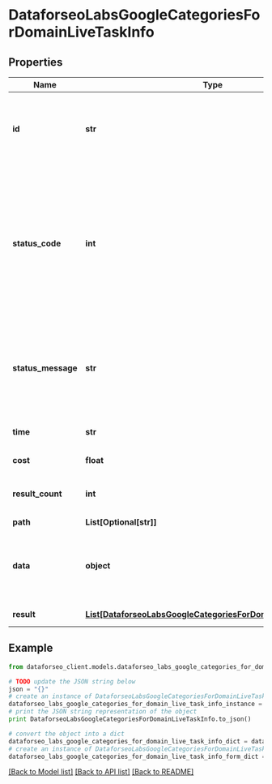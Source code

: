 # DataforseoLabsGoogleCategoriesForDomainLiveTaskInfo


## Properties

Name | Type | Description | Notes
------------ | ------------- | ------------- | -------------
**id** | **str** | task identifier unique task identifier in our system in the UUID format | [optional] 
**status_code** | **int** | status code of the task generated by DataForSEO, can be within the following range: 10000-60000 you can find the full list of the response codes here | [optional] 
**status_message** | **str** | informational message of the task you can find the full list of general informational messages here | [optional] 
**time** | **str** | execution time, seconds | [optional] 
**cost** | **float** | total tasks cost, USD | [optional] 
**result_count** | **int** | number of elements in the result array | [optional] 
**path** | **List[Optional[str]]** | URL path | [optional] 
**data** | **object** | contains the same parameters that you specified in the POST request | [optional] 
**result** | [**List[DataforseoLabsGoogleCategoriesForDomainLiveResultInfo]**](DataforseoLabsGoogleCategoriesForDomainLiveResultInfo.md) | array of results | [optional] 

## Example

```python
from dataforseo_client.models.dataforseo_labs_google_categories_for_domain_live_task_info import DataforseoLabsGoogleCategoriesForDomainLiveTaskInfo

# TODO update the JSON string below
json = "{}"
# create an instance of DataforseoLabsGoogleCategoriesForDomainLiveTaskInfo from a JSON string
dataforseo_labs_google_categories_for_domain_live_task_info_instance = DataforseoLabsGoogleCategoriesForDomainLiveTaskInfo.from_json(json)
# print the JSON string representation of the object
print DataforseoLabsGoogleCategoriesForDomainLiveTaskInfo.to_json()

# convert the object into a dict
dataforseo_labs_google_categories_for_domain_live_task_info_dict = dataforseo_labs_google_categories_for_domain_live_task_info_instance.to_dict()
# create an instance of DataforseoLabsGoogleCategoriesForDomainLiveTaskInfo from a dict
dataforseo_labs_google_categories_for_domain_live_task_info_form_dict = dataforseo_labs_google_categories_for_domain_live_task_info.from_dict(dataforseo_labs_google_categories_for_domain_live_task_info_dict)
```
[[Back to Model list]](../README.md#documentation-for-models) [[Back to API list]](../README.md#documentation-for-api-endpoints) [[Back to README]](../README.md)


